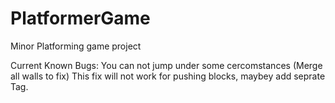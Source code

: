 # PlatformerGame
Minor Platforming game project


Current Known Bugs:
You can not jump under some cercomstances (Merge all walls to fix)
  This fix will not work for pushing blocks, maybey add seprate Tag.
